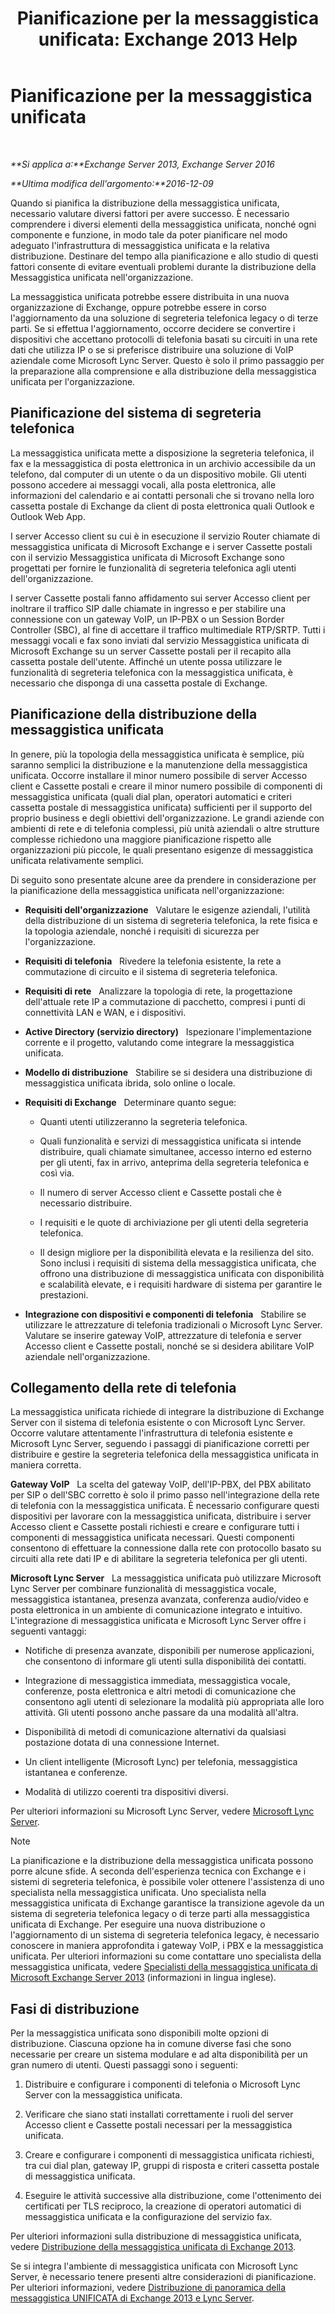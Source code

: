 ﻿---
title: 'Pianificazione per la messaggistica unificata: Exchange 2013 Help'
TOCTitle: Pianificazione per la messaggistica unificata
ms:assetid: 942788b1-b19d-40b3-a52e-2e1fef8df3f9
ms:mtpsurl: https://technet.microsoft.com/it-it/library/JJ674306(v=EXCHG.150)
ms:contentKeyID: 50481231
ms.date: 05/22/2018
mtps_version: v=EXCHG.150
ms.translationtype: MT
---

# Pianificazione per la messaggistica unificata

 

_**Si applica a:**Exchange Server 2013, Exchange Server 2016_

_**Ultima modifica dell'argomento:**2016-12-09_

Quando si pianifica la distribuzione della messaggistica unificata, necessario valutare diversi fattori per avere successo. È necessario comprendere i diversi elementi della messaggistica unificata, nonché ogni componente e funzione, in modo tale da poter pianificare nel modo adeguato l'infrastruttura di messaggistica unificata e la relativa distribuzione. Destinare del tempo alla pianificazione e allo studio di questi fattori consente di evitare eventuali problemi durante la distribuzione della Messaggistica unificata nell'organizzazione.

La messaggistica unificata potrebbe essere distribuita in una nuova organizzazione di Exchange, oppure potrebbe essere in corso l'aggiornamento da una soluzione di segreteria telefonica legacy o di terze parti. Se si effettua l'aggiornamento, occorre decidere se convertire i dispositivi che accettano protocolli di telefonia basati su circuiti in una rete dati che utilizza IP o se si preferisce distribuire una soluzione di VoIP aziendale come Microsoft Lync Server. Questo è solo il primo passaggio per la preparazione alla comprensione e alla distribuzione della messaggistica unificata per l'organizzazione.

## Pianificazione del sistema di segreteria telefonica

La messaggistica unificata mette a disposizione la segreteria telefonica, il fax e la messaggistica di posta elettronica in un archivio accessibile da un telefono, dal computer di un utente o da un dispositivo mobile. Gli utenti possono accedere ai messaggi vocali, alla posta elettronica, alle informazioni del calendario e ai contatti personali che si trovano nella loro cassetta postale di Exchange da client di posta elettronica quali Outlook e Outlook Web App.

I server Accesso client su cui è in esecuzione il servizio Router chiamate di messaggistica unificata di Microsoft Exchange e i server Cassette postali con il servizio Messaggistica unificata di Microsoft Exchange sono progettati per fornire le funzionalità di segreteria telefonica agli utenti dell'organizzazione.

I server Cassette postali fanno affidamento sui server Accesso client per inoltrare il traffico SIP dalle chiamate in ingresso e per stabilire una connessione con un gateway VoIP, un IP-PBX o un Session Border Controller (SBC), al fine di accettare il traffico multimediale RTP/SRTP. Tutti i messaggi vocali e fax sono inviati dal servizio Messaggistica unificata di Microsoft Exchange su un server Cassette postali per il recapito alla cassetta postale dell'utente. Affinché un utente possa utilizzare le funzionalità di segreteria telefonica con la messaggistica unificata, è necessario che disponga di una cassetta postale di Exchange.

## Pianificazione della distribuzione della messaggistica unificata

In genere, più la topologia della messaggistica unificata è semplice, più saranno semplici la distribuzione e la manutenzione della messaggistica unificata. Occorre installare il minor numero possibile di server Accesso client e Cassette postali e creare il minor numero possibile di componenti di messaggistica unificata (quali dial plan, operatori automatici e criteri cassetta postale di messaggistica unificata) sufficienti per il supporto del proprio business e degli obiettivi dell'organizzazione. Le grandi aziende con ambienti di rete e di telefonia complessi, più unità aziendali o altre strutture complesse richiedono una maggiore pianificazione rispetto alle organizzazioni più piccole, le quali presentano esigenze di messaggistica unificata relativamente semplici.

Di seguito sono presentate alcune aree da prendere in considerazione per la pianificazione della messaggistica unificata nell'organizzazione:

  - **Requisiti dell'organizzazione**   Valutare le esigenze aziendali, l'utilità della distribuzione di un sistema di segreteria telefonica, la rete fisica e la topologia aziendale, nonché i requisiti di sicurezza per l'organizzazione.

  - **Requisiti di telefonia**   Rivedere la telefonia esistente, la rete a commutazione di circuito e il sistema di segreteria telefonica.

  - **Requisiti di rete**   Analizzare la topologia di rete, la progettazione dell'attuale rete IP a commutazione di pacchetto, compresi i punti di connettività LAN e WAN, e i dispositivi.

  - **Active Directory (servizio directory)**   Ispezionare l'implementazione corrente e il progetto, valutando come integrare la messaggistica unificata.

  - **Modello di distribuzione**   Stabilire se si desidera una distribuzione di messaggistica unificata ibrida, solo online o locale.

  - **Requisiti di Exchange**   Determinare quanto segue:
    
      - Quanti utenti utilizzeranno la segreteria telefonica.
    
      - Quali funzionalità e servizi di messaggistica unificata si intende distribuire, quali chiamate simultanee, accesso interno ed esterno per gli utenti, fax in arrivo, anteprima della segreteria telefonica e così via.
    
      - Il numero di server Accesso client e Cassette postali che è necessario distribuire.
    
      - I requisiti e le quote di archiviazione per gli utenti della segreteria telefonica.
    
      - Il design migliore per la disponibilità elevata e la resilienza del sito. Sono inclusi i requisiti di sistema della messaggistica unificata, che offrono una distribuzione di messaggistica unificata con disponibilità e scalabilità elevate, e i requisiti hardware di sistema per garantire le prestazioni.

  - **Integrazione con dispositivi e componenti di telefonia**   Stabilire se utilizzare le attrezzature di telefonia tradizionali o Microsoft Lync Server. Valutare se inserire gateway VoIP, attrezzature di telefonia e server Accesso client e Cassette postali, nonché se si desidera abilitare VoIP aziendale nell'organizzazione.

## Collegamento della rete di telefonia

La messaggistica unificata richiede di integrare la distribuzione di Exchange Server con il sistema di telefonia esistente o con Microsoft Lync Server. Occorre valutare attentamente l'infrastruttura di telefonia esistente e Microsoft Lync Server, seguendo i passaggi di pianificazione corretti per distribuire e gestire la segreteria telefonica della messaggistica unificata in maniera corretta.

**Gateway VoIP**   La scelta del gateway VoIP, dell'IP-PBX, del PBX abilitato per SIP o dell'SBC corretto è solo il primo passo nell'integrazione della rete di telefonia con la messaggistica unificata. È necessario configurare questi dispositivi per lavorare con la messaggistica unificata, distribuire i server Accesso client e Cassette postali richiesti e creare e configurare tutti i componenti di messaggistica unificata necessari. Questi componenti consentono di effettuare la connessione dalla rete con protocollo basato su circuiti alla rete dati IP e di abilitare la segreteria telefonica per gli utenti.

**Microsoft Lync Server**   La messaggistica unificata può utilizzare Microsoft Lync Server per combinare funzionalità di messaggistica vocale, messaggistica istantanea, presenza avanzata, conferenza audio/video e posta elettronica in un ambiente di comunicazione integrato e intuitivo. L'integrazione di messaggistica unificata e Microsoft Lync Server offre i seguenti vantaggi:

  - Notifiche di presenza avanzate, disponibili per numerose applicazioni, che consentono di informare gli utenti sulla disponibilità dei contatti.

  - Integrazione di messaggistica immediata, messaggistica vocale, conferenze, posta elettronica e altri metodi di comunicazione che consentono agli utenti di selezionare la modalità più appropriata alle loro attività. Gli utenti possono anche passare da una modalità all'altra.

  - Disponibilità di metodi di comunicazione alternativi da qualsiasi postazione dotata di una connessione Internet.

  - Un client intelligente (Microsoft Lync) per telefonia, messaggistica istantanea e conferenze.

  - Modalità di utilizzo coerenti tra dispositivi diversi.

Per ulteriori informazioni su Microsoft Lync Server, vedere [Microsoft Lync Server](https://go.microsoft.com/fwlink/p/?linkid=265752).


> [!NOTE]
> La pianificazione e la distribuzione della messaggistica unificata possono porre alcune sfide. A seconda dell'esperienza tecnica con Exchange e i sistemi di segreteria telefonica, è possibile voler ottenere l'assistenza di uno specialista nella messaggistica unificata. Uno specialista nella messaggistica unificata di Exchange garantisce la transizione agevole da un sistema di segreteria telefonica legacy o di terze parti alla messaggistica unificata di Exchange. Per eseguire una nuova distribuzione o l'aggiornamento di un sistema di segreteria telefonica legacy, è necessario conoscere in maniera approfondita i gateway VoIP, i PBX e la messaggistica unificata. Per ulteriori informazioni su come contattare uno specialista della messaggistica unificata, vedere <A href="http://go.microsoft.com/fwlink/p/?linkid=262708">Specialisti della messaggistica unificata di Microsoft Exchange Server 2013</A> (informazioni in lingua inglese).



## Fasi di distribuzione

Per la messaggistica unificata sono disponibili molte opzioni di distribuzione. Ciascuna opzione ha in comune diverse fasi che sono necessarie per creare un sistema modulare e ad alta disponibilità per un gran numero di utenti. Questi passaggi sono i seguenti:

1.  Distribuire e configurare i componenti di telefonia o Microsoft Lync Server con la messaggistica unificata.

2.  Verificare che siano stati installati correttamente i ruoli del server Accesso client e Cassette postali necessari per la messaggistica unificata.

3.  Creare e configurare i componenti di messaggistica unificata richiesti, tra cui dial plan, gateway IP, gruppi di risposta e criteri cassetta postale di messaggistica unificata.

4.  Eseguire le attività successive alla distribuzione, come l'ottenimento dei certificati per TLS reciproco, la creazione di operatori automatici di messaggistica unificata e la configurazione del servizio fax.

Per ulteriori informazioni sulla distribuzione di messaggistica unificata, vedere [Distribuzione della messaggistica unificata di Exchange 2013](deploy-exchange-2013-um-exchange-2013-help.md).

Se si integra l'ambiente di messaggistica unificata con Microsoft Lync Server, è necessario tenere presenti altre considerazioni di pianificazione. Per ulteriori informazioni, vedere [Distribuzione di panoramica della messaggistica UNIFICATA di Exchange 2013 e Lync Server](deploying-exchange-2013-um-and-lync-server-overview-exchange-2013-help.md).

